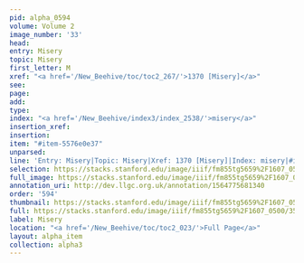 ```yaml
---
pid: alpha_0594
volume: Volume 2
image_number: '33'
head: 
entry: Misery
topic: Misery
first_letter: M
xref: "<a href='/New_Beehive/toc/toc2_267/'>1370 [Misery]</a>"
see: 
page: 
add: 
type: 
index: "<a href='/New_Beehive/index3/index_2538/'>misery</a>"
insertion_xref: 
insertion: 
item: "#item-5576e0e37"
unparsed: 
line: 'Entry: Misery|Topic: Misery|Xref: 1370 [Misery]|Index: misery|#item-5576e0e37'
selection: https://stacks.stanford.edu/image/iiif/fm855tg5659%2F1607_0500/358,1465,3045,456/full/0/default.jpg
full_image: https://stacks.stanford.edu/image/iiif/fm855tg5659%2F1607_0500/full/full/0/default.jpg
annotation_uri: http://dev.llgc.org.uk/annotation/1564775681340
order: '594'
thumbnail: https://stacks.stanford.edu/image/iiif/fm855tg5659%2F1607_0500/358,1465,600,180/250,/0/default.jpg
full: https://stacks.stanford.edu/image/iiif/fm855tg5659%2F1607_0500/358,1465,3045,456/full/0/default.jpg
label: Misery
location: "<a href='/New_Beehive/toc/toc2_023/'>Full Page</a>"
layout: alpha_item
collection: alpha3
---
```

